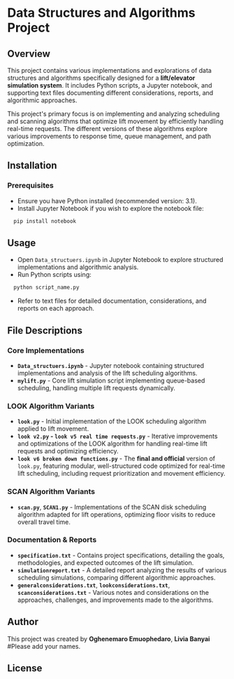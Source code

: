 # Data Structures and Algorithms Project

## Overview
This project contains various implementations and explorations of data structures and algorithms specifically designed for a **lift/elevator simulation system**. It includes Python scripts, a Jupyter notebook, and supporting text files documenting different considerations, reports, and algorithmic approaches.

This project's primary focus is on implementing and analyzing scheduling and scanning algorithms that optimize lift movement by efficiently handling real-time requests. The different versions of these algorithms explore various improvements to response time, queue management, and path optimization.

## Installation

### Prerequisites
- Ensure you have Python installed (recommended version: 3.1).
- Install Jupyter Notebook if you wish to explore the notebook file:
 ```sh
  pip install notebook
 ```

## Usage

- Open `Data_structuers.ipynb` in Jupyter Notebook to explore structured implementations and algorithmic analysis.
- Run Python scripts using:
 ```sh
  python script_name.py
 ```
- Refer to text files for detailed documentation, considerations, and reports on each approach.

## File Descriptions

### Core Implementations
- **`Data_structuers.ipynb`** - Jupyter notebook containing structured implementations and analysis of the lift scheduling algorithms.
- **`mylift.py`** - Core lift simulation script implementing queue-based scheduling, handling multiple lift requests dynamically.

### LOOK Algorithm Variants
- **`look.py`** - Initial implementation of the LOOK scheduling algorithm applied to lift movement.
- **`look v2.py` - `look v5 real time requests.py`** - Iterative improvements and optimizations of the LOOK algorithm for handling real-time lift requests and optimizing efficiency.
- **`look v6 broken down functions.py`** - The **final and official** version of `look.py`, featuring modular, well-structured code optimized for real-time lift scheduling, including request prioritization and movement efficiency.

### SCAN Algorithm Variants
- **`scan.py`**, **`SCAN1.py`** - Implementations of the SCAN disk scheduling algorithm adapted for lift operations, optimizing floor visits to reduce overall travel time.

### Documentation & Reports
- **`specification.txt`** - Contains project specifications, detailing the goals, methodologies, and expected outcomes of the lift simulation.
- **`simulationreport.txt`** - A detailed report analyzing the results of various scheduling simulations, comparing different algorithmic approaches.
- **`generalconsiderations.txt`**, **`lookconsiderations.txt`**, **`scanconsiderations.txt`** - Various notes and considerations on the approaches, challenges, and improvements made to the algorithms.

## Author
This project was created by **Oghenemaro Emuophedaro**, **Livia Banyai** #Please add your names.

## License



